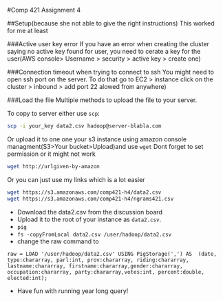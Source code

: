 #Comp 421 Assignment 4


##Setup(because she not able to give the right instructions)
This worked for me at least

###Active user key error
If you have an error when creating the cluster saying no active key found for user, you need to cerate a key for the user(AWS console> Username > security > active key > create one)

###Connection timeout when trying to connect to ssh
You might need to open ssh port on the server. To do that go to EC2 > instance click on the cluster > inbound > add port 22 alowed from anywhere)



###Load the file
Multiple methods to upload the file to your server.

To copy to server either use `scp`:
```bash
scp -i your_key data2.csv hadoop@server-blabla.com
```
Or upload it to one one your s3 instance using amazon console managment(S3>Your bucket>Upload)and use `wget` Dont forget to set permission or it might not work
```bash
wget http://urlgiven-by-amazon
```

Or you can just use my links which is a lot easier 
```bash
wget https://s3.amazonaws.com/comp421-h4/data2.csv
wget https://s3.amazonaws.com/comp421-h4/ngrams421.csv
```



* Download the data2.csv from the discussion board
* Upload it to the root of your instance as `data2.csv`.
* `pig`
* `fs -copyFromLocal data2.csv /user/hadoop/data2.csv`
* change the raw command to 
```pig
raw = LOAD '/user/hadoop/data2.csv' USING PigStorage(',') AS  (date, type:chararray, parl:int, prov:chararray, riding:chararray, lastname:chararray, firstname:chararray,gender:chararray, occupation:chararray, party:chararray,votes:int, percent:double, elected:int);
```
* Have fun with running year long query!

